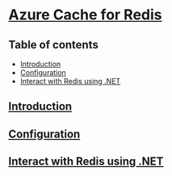 # [Azure Cache for Redis](https://learn.microsoft.com/en-us/training/modules/develop-for-azure-cache-for-redis/) <!-- omit in toc -->

## Table of contents <!-- omit in toc -->

- [Introduction](#introduction)
- [Configuration](#configuration)
- [Interact with Redis using .NET](#interact-with-redis-using-net)

## [Introduction](https://learn.microsoft.com/en-us/training/modules/develop-for-azure-cache-for-redis/2-azure-cache-redis-overview)

## [Configuration](https://learn.microsoft.com/en-us/training/modules/develop-for-azure-cache-for-redis/3-configure-azure-cache-redis)

## [Interact with Redis using .NET](https://learn.microsoft.com/en-us/training/modules/develop-for-azure-cache-for-redis/4-interact-redis-api)

